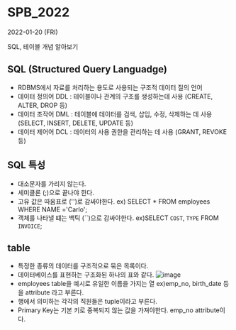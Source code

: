 # SPB_2022

2022-01-20 (FRI)

SQL, 테이블 개념 알아보기

## SQL (Structured Query Languadge)
- RDBMS에서 자료를 처리하는 용도로 사용되는 구조적 데이터 질의 언어
- 데이터 정의어 DDL : 테이블이나 관계의 구조를 생성하는데 사용 (CREATE, ALTER, DROP 등)
- 데이터 조작어 DML : 테이블에 데이터를 검색, 삽입, 수정, 삭제하는 데 사용 (SELECT, INSERT, DELETE, UPDATE 등)
- 데이터 제어어 DCL : 데이터의 사용 권한을 관리하는 데 사용 (GRANT, REVOKE 등)

## SQL 특성
- 대소문자를 가리지 않는다.
- 세미클론 (;)으로 끝나야 한다.
- 고유 값은 따옴표로 ('')로 감싸야한다. ex) SELECT * FROM employees WHERE NAME ='Carlo';
- 객체를 나타낼 떄는 백틱 (``)으로 감싸야한다. ex)SELECT `COST`, `TYPE` FROM `INVOICE`;

## table
- 특정한 종류의 데이터를 구조적으로 묶은 목록이다.
- 데이터베이스를 표현하는 구조화된 하나의 표와 같다.
![image](https://user-images.githubusercontent.com/87357541/150269658-bb2ece1e-c968-4cb5-92db-19c96c69edfd.png)
- employees table을 예시로 유일한 이름을 가지는 열 ex)emp_no, birth_date 등을 attribute 라고 부른다.
- 행에서 의미하는 각각의 직원들은 tuple이라고 부른다.
- Primary Key는 기본 키로 중복되지 않는 값을 가져야한다. emp_no attribute이다.
